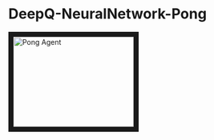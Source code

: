 # DeepQ-NeuralNetwork-Pong


<a href="https://youtu.be/J-lmPqTB6wU" target="_blank"><img src="" 
alt="Pong Agent" width="240" height="180" border="10" /></a>
